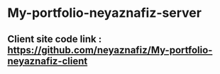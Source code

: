 # My-portfolio-neyaznafiz-server

## Client site code link : https://github.com/neyaznafiz/My-portfolio-neyaznafiz-client
